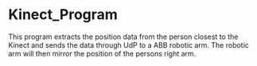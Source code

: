 # Kinect_Program
This program extracts the position data from the person closest to the Kinect and sends the data through UdP
to a ABB robotic arm. The robotic arm will then mirror the position of the persons right arm. 
